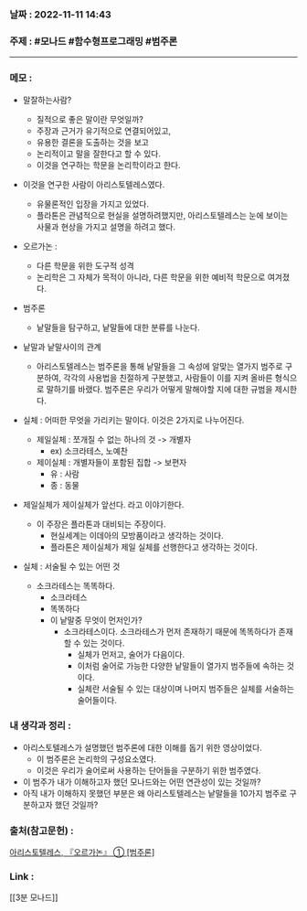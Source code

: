 ### 날짜 : 2022-11-11 14:43
### 주제 : #모나드 #함수형프로그래밍 #범주론 

---- 

### 메모 : 
- 말잘하는사람? 
	- 질적으로 좋은 말이란 무엇일까? 
	- 주장과 근거가 유기적으로 연결되어있고, 
	- 유용한 결론을 도출하는 것을 보고 
	- 논리적이고 말을 잘한다고 할 수 있다. 
	- 이것을 연구하는 학문을 논리학이라고 한다. 
- 이것을 연구한 사람이 아리스토텔레스였다. 
	- 유물론적인 입장을 가지고 있었다. 
	- 플라톤은 관념적으로 현실을 설명하려했지만, 아리스토텔레스는 눈에 보이는 사물과 현상을 가지고 설명을 하려고 했다. 
- 오르가논 : 
	- 다른 학문을 위한 도구적 성격 
	- 논리학은 그 자체가 목적이 아니라, 다른 학문을 위한 예비적 학문으로 여겨졌다. 
- 범주론 
	- 낱말들을 탐구하고, 낱말들에 대한 분류를 나눈다. 


- 낱말과 낱말사이의 관계 
	- 아리스토텔레스는 범주론을 통해 낱말들을 그 속성에 알맞는 열가지 범주로 구분하여, 각각의 사용법을 친절하게 구분했고, 사람들이 이를 지켜 올바른 형식으로 말하기를 바랬다. 범주론은 우리가 어떻게 말해야할 지에 대한 규범을 제시한다. 

- 실체 : 어떠한 무엇을 가리키는 말이다. 이것은 2가지로 나누어진다. 
	- 제일실체 : 쪼개질 수 없는 하나의 것 -> 개별자 
		- ex) 소크라테스, 노예찬 
	- 제이실체 : 개별자들이 포함된 집합 -> 보편자 
		- 유 : 사람
		- 종 : 동물


- 제일실체가 제이실체가 앞선다. 라고 이야기한다. 
	- 이 주장은 플라톤과 대비되는 주장이다. 
		- 현실세계는 이데아의 모방품이라고 생각하는 것이다. 
		- 플라톤은 제이실체가 제일 실체를 선행한다고 생각하는 것이다. 
- 실체 : 서술될 수 있는 어떤 것 
	- 소크라테스는 똑똑하다. 
		- 소크라테스
		- 똑똑하다 
		- 이 낱말중 무엇이 먼저인가? 
			- 소크라테스이다. 소크라테스가 먼저 존재하기 때문에 똑똑하다가 존재할 수 있는 것이다. 
				- 실체가 먼저고, 술어가 다음이다. 
				- 이처럼 술어로 가능한 다양한 낱말들이 열가지 범주들에 속하는 것이다. 
				- 실체란 서술될 수 있는 대상이며 나머지 범주들은 실체를 서술하는 술어들이다. 




### 내 생각과 정리 : 
- 아리스토텔레스가 설명했던 범주론에 대한 이해를 돕기 위한 영상이었다. 
	- 이 범주론은 논리학의 구성요소였다. 
	- 이것은 우리가 술어로써 사용하는 단어들을 구분하기 위한 범주였다. 
- 이 범주가 내가 이해하고자 했던 모나드와는 어떤 연관성이 있는 것일까? 
- 아직 내가 이해하지 못했던 부분은 왜 아리스토텔레스는 낱말들을 10가지 범주로 구분하고자 했던 것일까? 


### 출처(참고문헌) : 

[아리스토텔레스, 『오르가논』 ① [범주론]](https://www.youtube.com/channel/UCT6CEgi8KQN2MCIvCLMl-bQ)


### Link : 
[[3분 모나드]]
